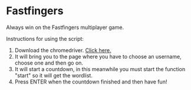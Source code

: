 # Fastfingers
Always win on the Fastfingers multiplayer game.

Instructions for using the script:

1) Download the chromedriver. <a href="https://sites.google.com/a/chromium.org/chromedriver/">Click here.</a>
2) It will bring you to the page where you have to choose an username, choose one and then go on.
3) It will start a countdown, in this meanwhile you must start the function "start" so it will get the wordlist.
4) Press ENTER when the countdown finished and then have fun!
